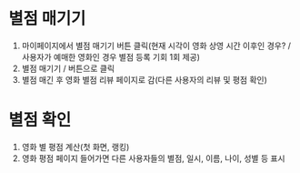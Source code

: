 # 별점 매기기
1. 마이페이지에서 별점 매기기 버튼 클릭(현재 시각이 영화 상영 시간 이후인 경우? / 사용자가 예매한 영화인 경우 별점 등록 기회 1회 제공)
2. 별점 매기기 / 버튼으로 클릭
3. 별점 매긴 후 영화 별점 리뷰 페이지로 감(다른 사용자의 리뷰 및 평점 확인)

# 별점 확인
1. 영화 별 평점 계산(첫 화면, 랭킹)
2. 영화 평점 페이지 들어가면 다른 사용자들의 별점, 일시, 이름, 나이, 성별 등 표시